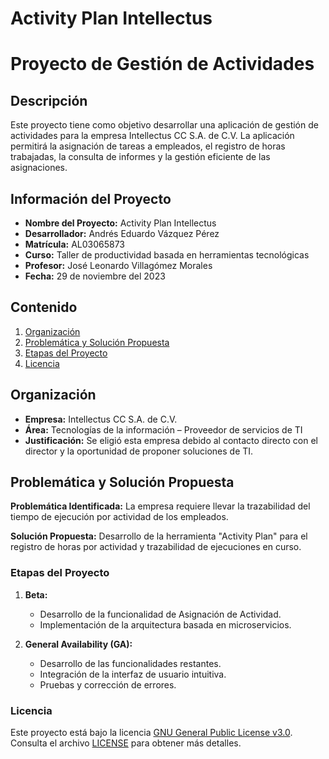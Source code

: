 # Activity Plan Intellectus

# Proyecto de Gestión de Actividades

## Descripción

Este proyecto tiene como objetivo desarrollar una aplicación de gestión de actividades para la empresa Intellectus CC S.A. de C.V. La aplicación permitirá la asignación de tareas a empleados, el registro de horas trabajadas, la consulta de informes y la gestión eficiente de las asignaciones.

## Información del Proyecto

- **Nombre del Proyecto:** Activity Plan Intellectus
- **Desarrollador:** Andrés Eduardo Vázquez Pérez
- **Matrícula:** AL03065873
- **Curso:** Taller de productividad basada en herramientas tecnológicas
- **Profesor:** José Leonardo Villagómez Morales
- **Fecha:** 29 de noviembre del 2023

## Contenido

1. [Organización](#organización)
2. [Problemática y Solución Propuesta](#problemática-y-solución-propuesta)
3. [Etapas del Proyecto](#etapas-del-proyecto)
4. [Licencia](#licencia)

## Organización

- **Empresa:** Intellectus CC S.A. de C.V.
- **Área:** Tecnologías de la información – Proveedor de servicios de TI
- **Justificación:** Se eligió esta empresa debido al contacto directo con el director y la oportunidad de proponer soluciones de TI.

## Problemática y Solución Propuesta

**Problemática Identificada:** La empresa requiere llevar la trazabilidad del tiempo de ejecución por actividad de los empleados.

**Solución Propuesta:** Desarrollo de la herramienta "Activity Plan" para el registro de horas por actividad y trazabilidad de ejecuciones en curso.

### Etapas del Proyecto

1. **Beta:**
   - Desarrollo de la funcionalidad de Asignación de Actividad.
   - Implementación de la arquitectura basada en microservicios.

2. **General Availability (GA):**
   - Desarrollo de las funcionalidades restantes.
   - Integración de la interfaz de usuario intuitiva.
   - Pruebas y corrección de errores.

### Licencia

Este proyecto está bajo la licencia [GNU General Public License v3.0](LICENSE). Consulta el archivo [LICENSE](LICENSE) para obtener más detalles.


